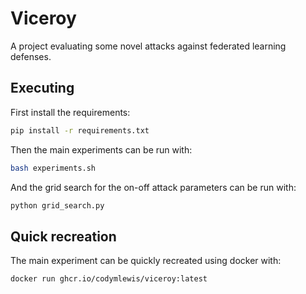 # Viceroy

A project evaluating some novel attacks against federated learning defenses.

## Executing

First install the requirements:
```sh
pip install -r requirements.txt
```

Then the main experiments can be run with:
```sh
bash experiments.sh
```

And the grid search for the on-off attack parameters can be run with:
```sh
python grid_search.py
```

## Quick recreation

The main experiment can be quickly recreated using docker with:
```sh
docker run ghcr.io/codymlewis/viceroy:latest
```
